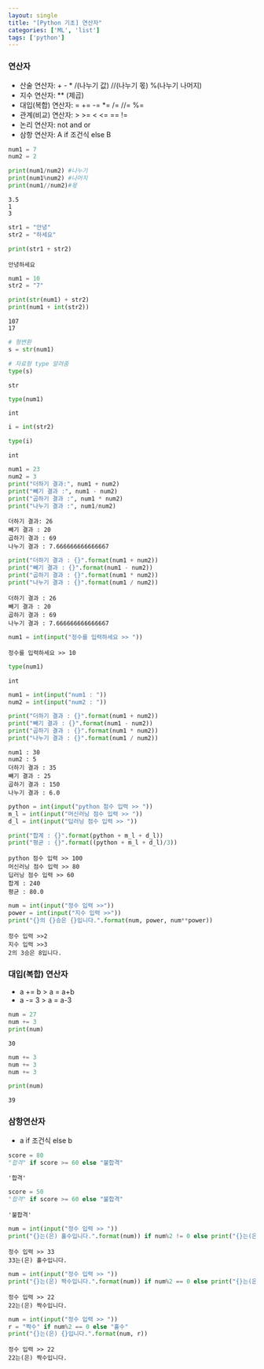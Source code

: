 ```yaml
---
layout: single
title: "[Python 기초] 연산자"
categories: ['ML', 'list']
tags: ['python']
---
```


### 연산자
- 산술 연산자: + - * /(나누기 값) //(나누기 몫) %(나누기 나머지)
- 지수 연산자: ** (제곱)
- 대입(복합) 연산자: = += -= *= /= //= %=
- 관계(비교) 연산자: > >= < <= == !=
- 논리 연산자: not and or
- 삼항 연산자: A if 조건식 else B 


```python
num1 = 7
num2 = 2

print(num1/num2) #나누기
print(num1%num2) #나머지
print(num1//num2)#몫
```

    3.5
    1
    3
    


```python
str1 = "안녕"
str2 = "하세요"

print(str1 + str2)
```

    안녕하세요
    


```python
num1 = 10
str2 = "7"

print(str(num1) + str2)
print(num1 + int(str2))
```

    107
    17
    


```python
# 형변환
s = str(num1)
```


```python
# 자료형 type 알려줌
type(s)
```




    str




```python
type(num1)
```




    int




```python
i = int(str2)
```


```python
type(i)
```




    int




```python
num1 = 23
num2 = 3
print("더하기 결과:", num1 + num2)
print("빼기 결과 :", num1 - num2)
print("곱하기 결과 :", num1 * num2)
print("나누기 결과 :", num1/num2)
```

    더하기 결과: 26
    빼기 결과 : 20
    곱하기 결과 : 69
    나누기 결과 : 7.666666666666667
    


```python
print("더하기 결과 : {}".format(num1 + num2))
print("빼기 결과 : {}".format(num1 - num2))
print("곱하기 결과 : {}".format(num1 * num2))
print("나누기 결과 : {}".format(num1 / num2))
```

    더하기 결과 : 26
    빼기 결과 : 20
    곱하기 결과 : 69
    나누기 결과 : 7.666666666666667
    


```python
num1 = int(input("정수를 입력하세요 >> "))
```

    정수를 입력하세요 >> 10
    


```python
type(num1)
```




    int




```python
num1 = int(input("num1 : "))
num2 = int(input("num2 : "))

print("더하기 결과 : {}".format(num1 + num2))
print("빼기 결과 : {}".format(num1 - num2))
print("곱하기 결과 : {}".format(num1 * num2))
print("나누기 결과 : {}".format(num1 / num2))
```

    num1 : 30
    num2 : 5
    더하기 결과 : 35
    빼기 결과 : 25
    곱하기 결과 : 150
    나누기 결과 : 6.0
    


```python
python = int(input("python 점수 입력 >> "))
m_l = int(input("머신러닝 점수 입력 >> "))
d_l = int(input("딥러닝 점수 입력 >> "))

print("합계 : {}".format(python + m_l + d_l))
print("평균 : {}".format((python + m_l + d_l)/3))
```

    python 점수 입력 >> 100
    머신러닝 점수 입력 >> 80
    딥러닝 점수 입력 >> 60
    합계 : 240
    평균 : 80.0
    


```python
num = int(input("정수 입력 >>"))
power = int(input("지수 입력 >>"))
print("{}의 {}승은 {}입니다.".format(num, power, num**power))
```

    정수 입력 >>2
    지수 입력 >>3
    2의 3승은 8입니다.
    

### 대입(복합) 연산자
- a += b > a = a+b
- a -= 3 > a = a-3 


```python
num = 27
num += 3
print(num)
```

    30
    


```python
num += 3
num += 3
num += 3

print(num)
```

    39
    

### 삼항연산자
-  a if 조건식 else b


```python
score = 80
"합격" if score >= 60 else "불합격"
```




    '합격'




```python
score = 50
"합격" if score >= 60 else "불합격"
```




    '불합격'




```python
num = int(input("정수 입력 >> "))
print("{}는(은) 홀수입니다.".format(num)) if num%2 != 0 else print("{}는(은) 짝수입니다.".format(num))
```

    정수 입력 >> 33
    33는(은) 홀수입니다.
    


```python
num = int(input("정수 입력 >> "))
print("{}는(은) 짝수입니다.".format(num)) if num%2 == 0 else print("{}는(은) 홀수입니다.".format(num))
```

    정수 입력 >> 22
    22는(은) 짝수입니다.
    


```python
num = int(input("정수 입력 >> "))
r = "짝수" if num%2 == 0 else "홀수"
print("{}는(은) {}입니다.".format(num, r))
```

    정수 입력 >> 22
    22는(은) 짝수입니다.
    


```python

```
